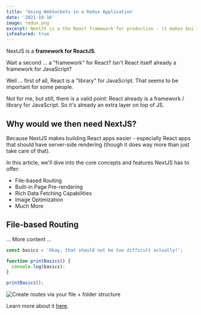 ```yaml
---
title: 'Using WebSockets in a Redux Application'
date: '2021-10-16'
image: redux.png
excerpt: NextJS is a the React framework for production - it makes building fullstack React apps and sites a breeze and ships with built-in SSR.
isFeatured: true
---
```


NextJS is a **framework for ReactJS**.

Wait a second ... a "framework" for React? Isn't React itself already a framework for JavaScript?

Well ... first of all, React is a "library" for JavaScript. That seems to be important for some people.

Not for me, but still, there is a valid point: React already is a framework / library for JavaScript. So it's already an extra layer on top of JS.

## Why would we then need NextJS?

Because NextJS makes building React apps easier - especially React apps that should have server-side rendering (though it does way more than just take care of that).

In this article, we'll dive into the core concepts and features NextJS has to offer:

- File-based Routing
- Built-in Page Pre-rendering
- Rich Data Fetching Capabilities
- Image Optimization
- Much More

## File-based Routing

... More content ...

```js
const basics = 'Okay, that should not be too difficult actually!';

function printBasics() {
  console.log(basics):
}

printBasics();
```
![Create routes via your file + folder structure](sea.jpg)

Learn more about it [here](https://react.dev/learn/tutorial-tic-tac-toe).
